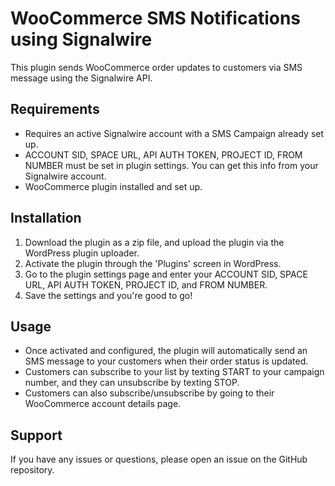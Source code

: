 # WooCommerce SMS Notifications using Signalwire

This plugin sends WooCommerce order updates to customers via SMS message using the Signalwire API.

## Requirements
- Requires an active Signalwire account with a SMS Campaign already set up.
- ACCOUNT SID, SPACE URL, API AUTH TOKEN, PROJECT ID, FROM NUMBER must be set in plugin settings. You can get this info from your Signalwire account.
- WooCommerce plugin installed and set up.

## Installation
1. Download the plugin as a zip file, and upload the plugin via the WordPress plugin uploader.
2. Activate the plugin through the 'Plugins' screen in WordPress.
3. Go to the plugin settings page and enter your ACCOUNT SID, SPACE URL, API AUTH TOKEN, PROJECT ID, and FROM NUMBER.
4. Save the settings and you're good to go!

## Usage
- Once activated and configured, the plugin will automatically send an SMS message to your customers when their order status is updated.
- Customers can subscribe to your list by texting START to your campaign number, and they can unsubscribe by texting STOP.
- Customers can also subscribe/unsubscribe by going to their WooCommerce account details page.

## Support
If you have any issues or questions, please open an issue on the GitHub repository.

